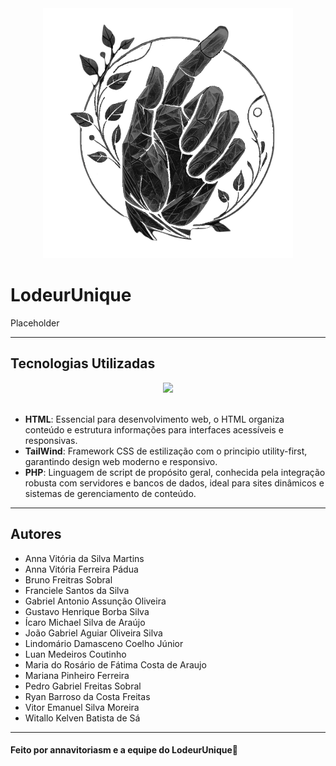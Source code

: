 <div align="center">
  <img src="https://github.com/annavitoriasm/LodeurUniquePIE2/blob/main/src/public/img/Logo-Lodeur.png" alt="LodeurUnique Banner" width="400" height="auto">
</div>

# LodeurUnique
Placeholder

---

## Tecnologias Utilizadas

<div align="center">
  <img src="https://skillicons.dev/icons?i=html,tailwind,php,mysql">
  <br/>
  <br/>
</div>

- **HTML**: Essencial para desenvolvimento web, o HTML organiza conteúdo e estrutura informações para interfaces acessíveis e responsivas.
- **TailWind**: Framework CSS de estilização com o principio utility-first, garantindo design web moderno e responsivo.
- **PHP**: Linguagem de script de propósito geral, conhecida pela integração robusta com servidores e bancos de dados, ideal para sites dinâmicos e sistemas de gerenciamento de conteúdo.

---

## Autores
- Anna Vitória da Silva Martins
- Anna Vitória Ferreira Pádua
- Bruno Freitras Sobral
- Franciele Santos da Silva
- Gabriel Antonio Assunção Oliveira
- Gustavo Henrique Borba Silva
- Ícaro Michael Silva de Araújo
- João Gabriel Aguiar Oliveira Silva
- Lindomário Damasceno Coelho Júnior
- Luan Medeiros Coutinho
- Maria do Rosário de Fátima Costa de Araujo
- Mariana Pinheiro Ferreira
- Pedro Gabriel Freitas Sobral
- Ryan Barroso da Costa Freitas
- Vitor Emanuel Silva Moreira
- Witallo Kelven Batista de Sá

---

#### Feito por annavitoriasm e a equipe do LodeurUnique🤍
